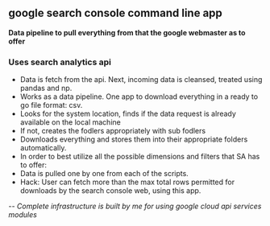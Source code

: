 ## google search console command line app ##

**Data pipeline to pull everything from that the google webmaster as to offer**
### Uses search analytics api
- Data is fetch from the api. Next, incoming data is cleansed, treated using pandas and np. 
- Works as a data pipeline. One app to download everything in a ready to go file format: csv.
- Looks for the system location, finds if the data request is already available on the local machine
- If not, creates the fodlers appropriately with sub fodlers
- Downloads everything and stores them into their appropriate folders automatically.
- In order to best utilize all the possible dimensions and filters that SA has to offer: 
- Data is pulled one by one from each of the scripts.
- Hack: User can fetch more than the max total rows permitted for downloads by the search console web, using this app.

-- 
*Complete infrastructure is built by me for using google cloud api services modules* 
